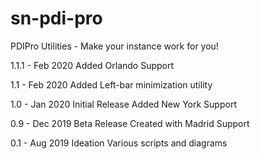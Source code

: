 # sn-pdi-pro
PDIPro Utilities - Make your instance work for you!


1.1.1 - Feb 2020
Added Orlando Support

1.1 - Feb 2020
Added Left-bar minimization utility

1.0 - Jan 2020
Initial Release
Added New York Support

0.9 - Dec 2019
Beta Release
Created with Madrid Support

0.1 - Aug 2019
Ideation
Various scripts and diagrams
